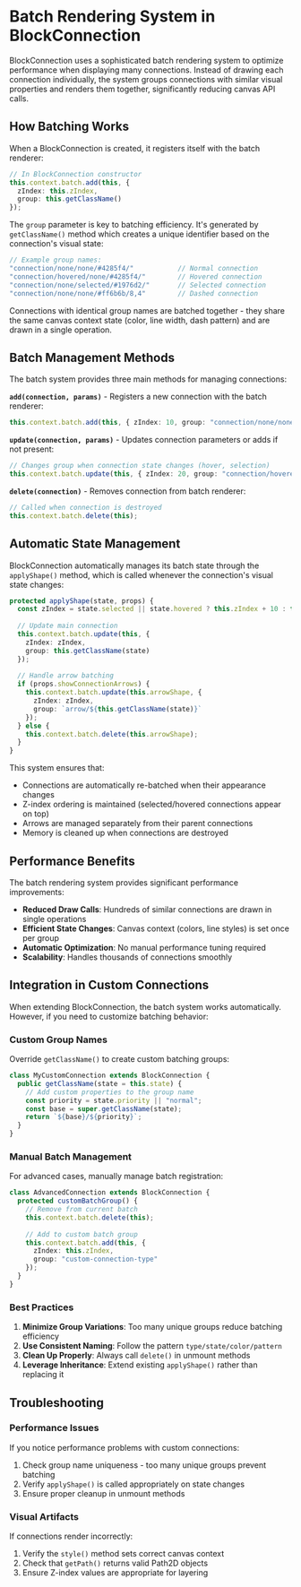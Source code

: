# Batch Rendering System in BlockConnection

BlockConnection uses a sophisticated batch rendering system to optimize performance when displaying many connections. Instead of drawing each connection individually, the system groups connections with similar visual properties and renders them together, significantly reducing canvas API calls.

## How Batching Works

When a BlockConnection is created, it registers itself with the batch renderer:

```typescript
// In BlockConnection constructor
this.context.batch.add(this, { 
  zIndex: this.zIndex, 
  group: this.getClassName() 
});
```

The `group` parameter is key to batching efficiency. It's generated by `getClassName()` method which creates a unique identifier based on the connection's visual state:

```typescript
// Example group names:
"connection/none/none/#4285f4/"           // Normal connection
"connection/hovered/none/#4285f4/"        // Hovered connection  
"connection/none/selected/#1976d2/"       // Selected connection
"connection/none/none/#ff6b6b/8,4"        // Dashed connection
```

Connections with identical group names are batched together - they share the same canvas context state (color, line width, dash pattern) and are drawn in a single operation.

## Batch Management Methods

The batch system provides three main methods for managing connections:

**`add(connection, params)`** - Registers a new connection with the batch renderer:
```typescript
this.context.batch.add(this, { zIndex: 10, group: "connection/none/none/#4285f4/" });
```

**`update(connection, params)`** - Updates connection parameters or adds if not present:
```typescript
// Changes group when connection state changes (hover, selection)
this.context.batch.update(this, { zIndex: 20, group: "connection/hovered/none/#4285f4/" });
```

**`delete(connection)`** - Removes connection from batch renderer:
```typescript
// Called when connection is destroyed
this.context.batch.delete(this);
```

## Automatic State Management

BlockConnection automatically manages its batch state through the `applyShape()` method, which is called whenever the connection's visual state changes:

```typescript
protected applyShape(state, props) {
  const zIndex = state.selected || state.hovered ? this.zIndex + 10 : this.zIndex;
  
  // Update main connection
  this.context.batch.update(this, { 
    zIndex: zIndex, 
    group: this.getClassName(state) 
  });
  
  // Handle arrow batching
  if (props.showConnectionArrows) {
    this.context.batch.update(this.arrowShape, { 
      zIndex: zIndex, 
      group: `arrow/${this.getClassName(state)}` 
    });
  } else {
    this.context.batch.delete(this.arrowShape);
  }
}
```

This system ensures that:
- Connections are automatically re-batched when their appearance changes
- Z-index ordering is maintained (selected/hovered connections appear on top)
- Arrows are managed separately from their parent connections
- Memory is cleaned up when connections are destroyed

## Performance Benefits

The batch rendering system provides significant performance improvements:
- **Reduced Draw Calls**: Hundreds of similar connections are drawn in single operations
- **Efficient State Changes**: Canvas context (colors, line styles) is set once per group
- **Automatic Optimization**: No manual performance tuning required
- **Scalability**: Handles thousands of connections smoothly

## Integration in Custom Connections

When extending BlockConnection, the batch system works automatically. However, if you need to customize batching behavior:

### Custom Group Names

Override `getClassName()` to create custom batching groups:

```typescript
class MyCustomConnection extends BlockConnection {
  public getClassName(state = this.state) {
    // Add custom properties to the group name
    const priority = state.priority || "normal";
    const base = super.getClassName(state);
    return `${base}/${priority}`;
  }
}
```

### Manual Batch Management

For advanced cases, manually manage batch registration:

```typescript
class AdvancedConnection extends BlockConnection {
  protected customBatchGroup() {
    // Remove from current batch
    this.context.batch.delete(this);
    
    // Add to custom batch group
    this.context.batch.add(this, { 
      zIndex: this.zIndex, 
      group: "custom-connection-type"
    });
  }
}
```

### Best Practices

1. **Minimize Group Variations**: Too many unique groups reduce batching efficiency
2. **Use Consistent Naming**: Follow the pattern `type/state/color/pattern`
3. **Clean Up Properly**: Always call `delete()` in unmount methods
4. **Leverage Inheritance**: Extend existing `applyShape()` rather than replacing it

## Troubleshooting

### Performance Issues

If you notice performance problems with custom connections:

1. Check group name uniqueness - too many unique groups prevent batching
2. Verify `applyShape()` is called appropriately on state changes
3. Ensure proper cleanup in unmount methods

### Visual Artifacts

If connections render incorrectly:

1. Verify the `style()` method sets correct canvas context
2. Check that `getPath()` returns valid Path2D objects
3. Ensure Z-index values are appropriate for layering
